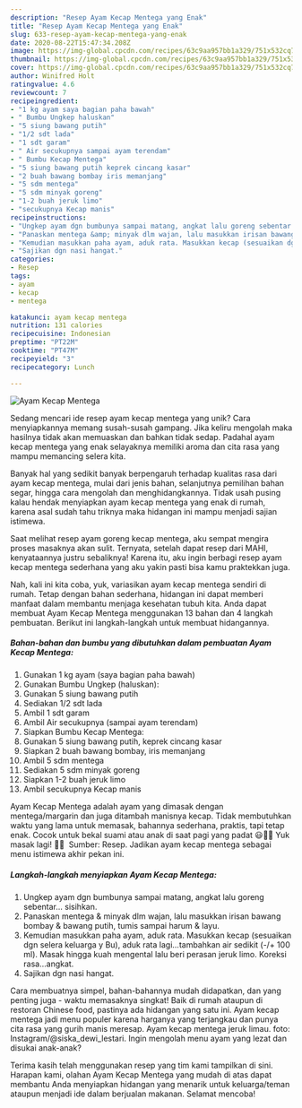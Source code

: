 ```yaml
---
description: "Resep Ayam Kecap Mentega yang Enak"
title: "Resep Ayam Kecap Mentega yang Enak"
slug: 633-resep-ayam-kecap-mentega-yang-enak
date: 2020-08-22T15:47:34.208Z
image: https://img-global.cpcdn.com/recipes/63c9aa957bb1a329/751x532cq70/ayam-kecap-mentega-foto-resep-utama.jpg
thumbnail: https://img-global.cpcdn.com/recipes/63c9aa957bb1a329/751x532cq70/ayam-kecap-mentega-foto-resep-utama.jpg
cover: https://img-global.cpcdn.com/recipes/63c9aa957bb1a329/751x532cq70/ayam-kecap-mentega-foto-resep-utama.jpg
author: Winifred Holt
ratingvalue: 4.6
reviewcount: 7
recipeingredient:
- "1 kg ayam saya bagian paha bawah"
- " Bumbu Ungkep haluskan"
- "5 siung bawang putih"
- "1/2 sdt lada"
- "1 sdt garam"
- " Air secukupnya sampai ayam terendam"
- " Bumbu Kecap Mentega"
- "5 siung bawang putih keprek cincang kasar"
- "2 buah bawang bombay iris memanjang"
- "5 sdm mentega"
- "5 sdm minyak goreng"
- "1-2 buah jeruk limo"
- "secukupnya Kecap manis"
recipeinstructions:
- "Ungkep ayam dgn bumbunya sampai matang, angkat lalu goreng sebentar... sisihkan."
- "Panaskan mentega &amp; minyak dlm wajan, lalu masukkan irisan bawang bombay &amp; bawang putih, tumis sampai harum &amp; layu."
- "Kemudian masukkan paha ayam, aduk rata. Masukkan kecap (sesuaikan dgn selera keluarga y Bu), aduk rata lagi...tambahkan air sedikit (-/+ 100 ml). Masak hingga kuah mengental lalu beri perasan jeruk limo. Koreksi rasa...angkat."
- "Sajikan dgn nasi hangat."
categories:
- Resep
tags:
- ayam
- kecap
- mentega

katakunci: ayam kecap mentega 
nutrition: 131 calories
recipecuisine: Indonesian
preptime: "PT22M"
cooktime: "PT47M"
recipeyield: "3"
recipecategory: Lunch

---
```



![Ayam Kecap Mentega](https://img-global.cpcdn.com/recipes/63c9aa957bb1a329/751x532cq70/ayam-kecap-mentega-foto-resep-utama.jpg)

Sedang mencari ide resep ayam kecap mentega yang unik? Cara menyiapkannya memang susah-susah gampang. Jika keliru mengolah maka hasilnya tidak akan memuaskan dan bahkan tidak sedap. Padahal ayam kecap mentega yang enak selayaknya memiliki aroma dan cita rasa yang mampu memancing selera kita.

Banyak hal yang sedikit banyak berpengaruh terhadap kualitas rasa dari ayam kecap mentega, mulai dari jenis bahan, selanjutnya pemilihan bahan segar, hingga cara mengolah dan menghidangkannya. Tidak usah pusing kalau hendak menyiapkan ayam kecap mentega yang enak di rumah, karena asal sudah tahu triknya maka hidangan ini mampu menjadi sajian istimewa.

Saat melihat resep ayam goreng kecap mentega, aku sempat mengira proses masaknya akan sulit. Ternyata, setelah dapat resep dari MAHI, kenyataannya justru sebaliknya! Karena itu, aku ingin berbagi resep ayam kecap mentega sederhana yang aku yakin pasti bisa kamu praktekkan juga.


Nah, kali ini kita coba, yuk, variasikan ayam kecap mentega sendiri di rumah. Tetap dengan bahan sederhana, hidangan ini dapat memberi manfaat dalam membantu menjaga kesehatan tubuh kita. Anda dapat membuat Ayam Kecap Mentega menggunakan 13 bahan dan 4 langkah pembuatan. Berikut ini langkah-langkah untuk membuat hidangannya.

<!--inarticleads1-->

##### Bahan-bahan dan bumbu yang dibutuhkan dalam pembuatan Ayam Kecap Mentega:

1. Gunakan 1 kg ayam (saya bagian paha bawah)
1. Gunakan  Bumbu Ungkep (haluskan):
1. Gunakan 5 siung bawang putih
1. Sediakan 1/2 sdt lada
1. Ambil 1 sdt garam
1. Ambil  Air secukupnya (sampai ayam terendam)
1. Siapkan  Bumbu Kecap Mentega:
1. Gunakan 5 siung bawang putih, keprek cincang kasar
1. Siapkan 2 buah bawang bombay, iris memanjang
1. Ambil 5 sdm mentega
1. Sediakan 5 sdm minyak goreng
1. Siapkan 1-2 buah jeruk limo
1. Ambil secukupnya Kecap manis


Ayam Kecap Mentega adalah ayam yang dimasak dengan mentega/margarin dan juga ditambah manisnya kecap. Tidak membutuhkan waktu yang lama untuk memasak, bahannya sederhana, praktis, tapi tetap enak. Cocok untuk bekal suami atau anak di saat pagi yang padat 😃👍🏻 Yuk masak lagi! 👩‍🍳 ️ Sumber: Resep. Jadikan ayam kecap mentega sebagai menu istimewa akhir pekan ini. 

<!--inarticleads2-->

##### Langkah-langkah menyiapkan Ayam Kecap Mentega:

1. Ungkep ayam dgn bumbunya sampai matang, angkat lalu goreng sebentar... sisihkan.
1. Panaskan mentega &amp; minyak dlm wajan, lalu masukkan irisan bawang bombay &amp; bawang putih, tumis sampai harum &amp; layu.
1. Kemudian masukkan paha ayam, aduk rata. Masukkan kecap (sesuaikan dgn selera keluarga y Bu), aduk rata lagi...tambahkan air sedikit (-/+ 100 ml). Masak hingga kuah mengental lalu beri perasan jeruk limo. Koreksi rasa...angkat.
1. Sajikan dgn nasi hangat.


Cara membuatnya simpel, bahan-bahannya mudah didapatkan, dan yang penting juga - waktu memasaknya singkat! Baik di rumah ataupun di restoran Chinese food, pastinya ada hidangan yang satu ini. Ayam kecap mentega jadi menu populer karena harganya yang terjangkau dan punya cita rasa yang gurih manis meresap. Ayam kecap mentega jeruk limau. foto: Instagram/@siska_dewi_lestari. Ingin mengolah menu ayam yang lezat dan disukai anak-anak? 

Terima kasih telah menggunakan resep yang tim kami tampilkan di sini. Harapan kami, olahan Ayam Kecap Mentega yang mudah di atas dapat membantu Anda menyiapkan hidangan yang menarik untuk keluarga/teman ataupun menjadi ide dalam berjualan makanan. Selamat mencoba!
